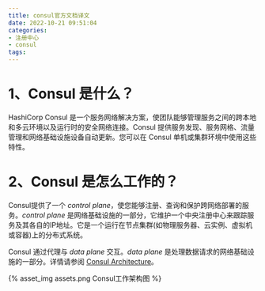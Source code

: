 ```yaml
---
title: consul官方文档译文
date: 2022-10-21 09:51:04
categories:
- 注册中心
- consul
tags:
---
```

# 1、Consul 是什么？
HashiCorp Consul 是一个服务网络解决方案，使团队能够管理服务之间的跨本地和多云环境以及运行时的安全网络连接。Consul 提供服务发现、服务网格、流量管理和网络基础设施设备自动更新。您可以在 Consul 单机或集群环境中使用这些特性。

# 2、Consul 是怎么工作的？
Consul提供了一个 *control plane*，使您能够注册、查询和保护跨网络部署的服务。*control plane*  是网络基础设施的一部分，它维护一个中央注册中心来跟踪服务及其各自的IP地址。它是一个运行在节点集群(如物理服务器、云实例、虚拟机或容器)上的分布式系统。

Consul 通过代理与 *data plane* 交互。*data plane* 是处理数据请求的网络基础设施的一部分。详情请参阅 [Consul Architecture](https://developer.hashicorp.com/consul/docs/architecture)。

{% asset_img assets.png Consul工作架构图 %}